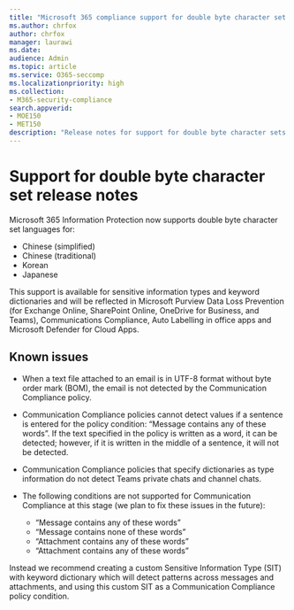 ```yaml
---
title: "Microsoft 365 compliance support for double byte character set release notes"
ms.author: chrfox
author: chrfox
manager: laurawi
ms.date: 
audience: Admin
ms.topic: article
ms.service: O365-seccomp
ms.localizationpriority: high
ms.collection: 
- M365-security-compliance
search.appverid: 
- MOE150
- MET150
description: "Release notes for support for double byte character sets."
---
```


# Support for double byte character set release notes

 Microsoft 365 Information Protection now supports double byte character set languages for:

- Chinese (simplified)
- Chinese (traditional)
- Korean
- Japanese

This support is available for sensitive information types and keyword dictionaries and will be reflected in Microsoft Purview Data Loss Prevention (for Exchange Online, SharePoint Online, OneDrive for Business, and Teams), Communications Compliance, Auto Labelling in office apps and Microsoft Defender for Cloud Apps.

## Known issues

- When a text file attached to an email is in UTF-8 format without byte order mark (BOM), the email is not detected by the Communication Compliance policy.

- Communication Compliance policies cannot detect values if a sentence is entered for the policy condition: “Message contains any of these words”. If the text specified in the policy is written as a word, it can be detected; however, if it is written in the middle of a sentence, it will not be detected.

- Communication Compliance policies that specify dictionaries as type information do not detect Teams private chats and channel chats.

- The following conditions are not supported for Communication Compliance at this stage (we plan to fix these issues in the future): 
  - “Message contains any of these words”
  - “Message contains none of these words”
  - “Attachment contains any of these words”
  - “Attachment contains any of these words”

Instead we recommend creating a custom Sensitive Information Type (SIT) with keyword dictionary which will detect patterns across messages and attachments, and using this custom SIT as a Communication Compliance policy condition.
